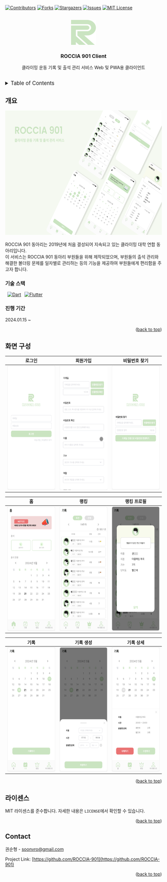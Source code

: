 <!--
MIT License

Copyright (c) 2021 Othneil Drew

Permission is hereby granted, free of charge, to any person obtaining a copy
of this software and associated documentation files (the "Software"), to deal
in the Software without restriction, including without limitation the rights
to use, copy, modify, merge, publish, distribute, sublicense, and/or sell
copies of the Software, and to permit persons to whom the Software is
furnished to do so, subject to the following conditions:

The above copyright notice and this permission notice shall be included in all
copies or substantial portions of the Software.

THE SOFTWARE IS PROVIDED "AS IS", WITHOUT WARRANTY OF ANY KIND, EXPRESS OR
IMPLIED, INCLUDING BUT NOT LIMITED TO THE WARRANTIES OF MERCHANTABILITY,
FITNESS FOR A PARTICULAR PURPOSE AND NONINFRINGEMENT. IN NO EVENT SHALL THE
AUTHORS OR COPYRIGHT HOLDERS BE LIABLE FOR ANY CLAIM, DAMAGES OR OTHER
LIABILITY, WHETHER IN AN ACTION OF CONTRACT, TORT OR OTHERWISE, ARISING FROM,
OUT OF OR IN CONNECTION WITH THE SOFTWARE OR THE USE OR OTHER DEALINGS IN THE
SOFTWARE.

See: https://github.com/othneildrew/Best-README-Template/pull/73
-->
<a name="readme-top"></a>



<!-- PROJECT SHIELDS -->
[![Contributors][contributors-shield]][contributors-url]
[![Forks][forks-shield]][forks-url]
[![Stargazers][stars-shield]][stars-url]
[![Issues][issues-shield]][issues-url]
[![MIT License][license-shield]][license-url]



<!-- PROJECT LOGO -->
<br />
<div align="center">
  <a href="https://github.com/ROCCIA-901/roccia_901_client">
    <img src="readme_assets/logo.png" alt="Logo" width="80" height="80">
  </a>

<h3 align="center">ROCCIA 901 Client</h3>

  <p align="center">
    클라이밍 운동 기록 및 출석 관리 서비스 Web 및 PWA용 클라이언트
    <br />
    <br />
  </p>
</div>



<!-- TABLE OF CONTENTS -->
<details>
  <summary style="font-size:120%">Table of Contents</summary>
  <ol>
    <li>
      <a href="#개요">개요</a>
      <ul>
        <li><a href="#기술-스택">기술 스택</a></li>
      </ul>
    </li>
    <li><a href="#화면-구성">화면 구성</a></li>
    <li><a href="#라이센스">라이센스</a></li>
    <li><a href="#contact">Contact</a></li>
  </ol>
</details>



<!-- ABOUT THE PROJECT -->
## 개요
<div style="text-align : center;">
    <img
    src="readme_assets/roccia_901_intro.png" alt="Project Intro"
    width="600" height="400"
    >
</div>

<br>
ROCCIA 901 동아리는 2019년에 처음 결성되어 지속되고 있는 클라이밍 대학 연합 동아리입니다.<br>
이 서비스는 ROCCIA 901 동아리 부원들을 위해 제작되었으며,
부원들의 출석 관리와 해결한 볼더링 문제를 일자별로 관리하는 등의 기능을 제공하여 부원들에게 편리함을 주고자 합니다.

### 기술 스택
&ensp;[![Dart][Dart.dev]][Dart-url]
&ensp;[![Flutter][Flutter.dev]][Flutter-url]

### 진행 기간
2024.01.15 ~ 

<p align="right">(<a href="#readme-top">back to top</a>)</p>



<!-- USAGE EXAMPLES -->
## 화면 구성
| 로그인 | 회원가입 | 비밀번호 찾기 |
|:---:|:---:|:---:|
| <img src="readme_assets/screenshots/login.png" alt="Login" width="200" height="400"> | <img src="readme_assets/screenshots/sign_up.gif" alt="Signup" width="200" height="400"> | <img src="readme_assets/screenshots/reset_pswd.png" alt="Find Password" width="200" height="400"> |

| 홈 | 랭킹 | 랭킹 프로필 |
|:---:|:---:|:---:|
| <img src="readme_assets/screenshots/home.png" alt="Login" width="200" height="400"> | <img src="readme_assets/screenshots/ranking.png" alt="Signup" width="200" height="400"> | <img src="readme_assets/screenshots/ranking_profile.png" alt="Find Password" width="200" height="400"> |

| 기록 | 기록 생성 | 기록 상세 |
|:---:|:---:|:---:|
| <img src="readme_assets/screenshots/record_calendar.png" alt="Login" width="200" height="400"> | <img src="readme_assets/screenshots/record_create.png" alt="Signup" width="200" height="400"> | <img src="readme_assets/screenshots/record_detail.png" alt="Find Password" width="200" height="400"> |

<p align="right">(<a href="#readme-top">back to top</a>)</p>



<!-- LICENSE -->
## 라이센스

MIT 라이센스를 준수합니다. 자세한 내용은 `LICENSE`에서 확인할 수 있습니다.

<p align="right">(<a href="#readme-top">back to top</a>)</p>



<!-- CONTACT -->
## Contact

권순형 - soonvro@gmail.com

Project Link: [https://github.com/ROCCIA-901](https://github.com/ROCCIA-901)

<p align="right">(<a href="#readme-top">back to top</a>)</p>



<!-- MARKDOWN LINKS & IMAGES -->
<!-- https://www.markdownguide.org/basic-syntax/#reference-style-links -->
[contributors-shield]: https://img.shields.io/github/contributors/ROCCIA-901/roccia_901_client.svg?style=for-the-badge
[contributors-url]: https://github.com/ROCCIA-901/roccia_901_client/graphs/contributors
[forks-shield]: https://img.shields.io/github/forks/ROCCIA-901/roccia_901_client.svg?style=for-the-badge
[forks-url]: https://github.com/ROCCIA-901/roccia_901_client/network/members
[stars-shield]: https://img.shields.io/github/stars/ROCCIA-901/roccia_901_client.svg?style=for-the-badge
[stars-url]: https://github.com/ROCCIA-901/roccia_901_client/stargazers
[issues-shield]: https://img.shields.io/github/issues/ROCCIA-901/roccia_901_client.svg?style=for-the-badge
[issues-url]: https://github.com/ROCCIA-901/roccia_901_client/issues
[license-shield]: https://img.shields.io/github/license/ROCCIA-901/roccia_901_client.svg?style=for-the-badge
[license-url]: https://github.com/ROCCIA-901/roccia_901_client/blob/master/LICENSE.txt
[linkedin-shield]: https://img.shields.io/badge/-LinkedIn-black.svg?style=for-the-badge&logo=linkedin&colorB=555
[linkedin-url]: https://linkedin.com/in/linkedin_username
[product-screenshot]: readme_assets/roccia_901_intro.png
[Next.js]: https://img.shields.io/badge/next.js-000000?style=for-the-badge&logo=nextdotjs&logoColor=white
[Next-url]: https://nextjs.org/
[React.js]: https://img.shields.io/badge/React-20232A?style=for-the-badge&logo=react&logoColor=61DAFB
[React-url]: https://reactjs.org/
[Vue.js]: https://img.shields.io/badge/Vue.js-35495E?style=for-the-badge&logo=vuedotjs&logoColor=4FC08D
[Vue-url]: https://vuejs.org/
[Angular.io]: https://img.shields.io/badge/Angular-DD0031?style=for-the-badge&logo=angular&logoColor=white
[Angular-url]: https://angular.io/
[Svelte.dev]: https://img.shields.io/badge/Svelte-4A4A55?style=for-the-badge&logo=svelte&logoColor=FF3E00
[Svelte-url]: https://svelte.dev/
[Laravel.com]: https://img.shields.io/badge/Laravel-FF2D20?style=for-the-badge&logo=laravel&logoColor=white
[Laravel-url]: https://laravel.com
[Bootstrap.com]: https://img.shields.io/badge/Bootstrap-563D7C?style=for-the-badge&logo=bootstrap&logoColor=white
[Bootstrap-url]: https://getbootstrap.com
[JQuery.com]: https://img.shields.io/badge/jQuery-0769AD?style=for-the-badge&logo=jquery&logoColor=white
[JQuery-url]: https://jquery.com
[Dart.dev]: https://img.shields.io/badge/dart-%230175C2.svg?style=for-the-badge&logo=dart&logoColor=white
[Dart-url]: https://dart.dev/
[Flutter.dev]: https://img.shields.io/badge/Flutter-%2302569B.svg?style=for-the-badge&logo=Flutter&logoColor=white
[Flutter-url]: https://flutter.dev/

